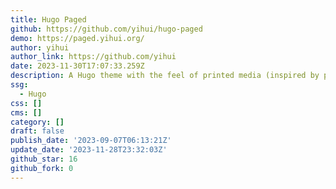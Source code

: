 ```yaml
---
title: Hugo Paged
github: https://github.com/yihui/hugo-paged
demo: https://paged.yihui.org/
author: yihui
author_link: https://github.com/yihui
date: 2023-11-30T17:07:33.259Z
description: A Hugo theme with the feel of printed media (inspired by paged.js)
ssg:
  - Hugo
css: []
cms: []
category: []
draft: false
publish_date: '2023-09-07T06:13:21Z'
update_date: '2023-11-28T23:32:03Z'
github_star: 16
github_fork: 0
---
```

